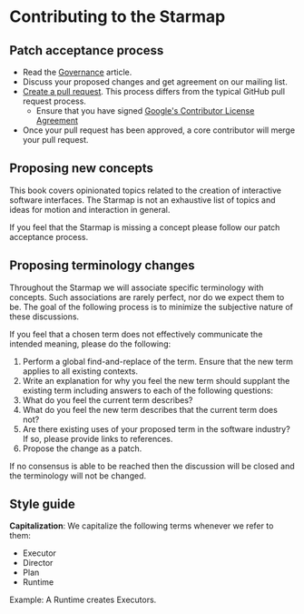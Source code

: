 # Contributing to the Starmap

## Patch acceptance process

- Read the [Governance](governance.md) article.
- Discuss your proposed changes and get agreement on our mailing list.
- [Create a pull request](https://material-motion.gitbooks.io/material-motion-team/content/gitbook_pull_request.html). This process differs from the typical GitHub pull request process.
  - Ensure that you have signed [Google's Contributor License Agreement](https://cla.developers.google.com/)
- Once your pull request has been approved, a core contributor will merge your pull request.

## Proposing new concepts

This book covers opinionated topics related to the creation of interactive software interfaces. The Starmap is not an exhaustive list of topics and ideas for motion and interaction in general.

If you feel that the Starmap is missing a concept please follow our patch acceptance process.

## Proposing terminology changes

Throughout the Starmap we will associate specific terminology with concepts. Such associations are rarely perfect, nor do we expect them to be. The goal of the following process is to minimize the subjective nature of these discussions.

If you feel that a chosen term does not effectively communicate the intended meaning, please do the following:

1. Perform a global find-and-replace of the term. Ensure that the new term applies to all existing contexts. 
1. Write an explanation for why you feel the new term should supplant the existing term including answers to each of the following questions: 
  1. What do you feel the current term describes? 
  1. What do you feel the new term describes that the current term does not? 
  1. Are there existing uses of your proposed term in the software industry? If so, please provide links to references. 
1. Propose the change as a patch.

If no consensus is able to be reached then the discussion will be closed and the terminology will not be changed.

## Style guide

**Capitalization**: We capitalize the following terms whenever we refer to them:

- Executor
- Director
- Plan
- Runtime

Example: A Runtime creates Executors.